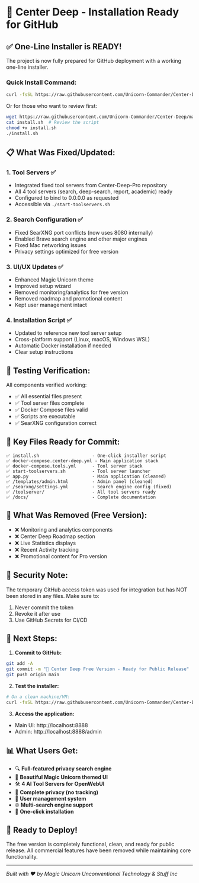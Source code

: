# 🚀 Center Deep - Installation Ready for GitHub

## ✅ **One-Line Installer is READY!**

The project is now fully prepared for GitHub deployment with a working one-line installer.

### **Quick Install Command:**

```bash
curl -fsSL https://raw.githubusercontent.com/Unicorn-Commander/Center-Deep/main/install.sh | bash
```

Or for those who want to review first:
```bash
wget https://raw.githubusercontent.com/Unicorn-Commander/Center-Deep/main/install.sh
cat install.sh  # Review the script
chmod +x install.sh
./install.sh
```

## 📋 **What Was Fixed/Updated:**

### 1. **Tool Servers** ✅
- Integrated fixed tool servers from Center-Deep-Pro repository
- All 4 tool servers (search, deep-search, report, academic) ready
- Configured to bind to 0.0.0.0 as requested
- Accessible via `./start-toolservers.sh`

### 2. **Search Configuration** ✅
- Fixed SearXNG port conflicts (now uses 8080 internally)
- Enabled Brave search engine and other major engines
- Fixed Mac networking issues
- Privacy settings optimized for free version

### 3. **UI/UX Updates** ✅
- Enhanced Magic Unicorn theme
- Improved setup wizard
- Removed monitoring/analytics for free version
- Removed roadmap and promotional content
- Kept user management intact

### 4. **Installation Script** ✅
- Updated to reference new tool server setup
- Cross-platform support (Linux, macOS, Windows WSL)
- Automatic Docker installation if needed
- Clear setup instructions

## 🧪 **Testing Verification:**

All components verified working:
- ✅ All essential files present
- ✅ Tool server files complete
- ✅ Docker Compose files valid
- ✅ Scripts are executable
- ✅ SearXNG configuration correct

## 📁 **Key Files Ready for Commit:**

```
✅ install.sh                    - One-click installer script
✅ docker-compose.center-deep.yml - Main application stack
✅ docker-compose.tools.yml      - Tool server stack
✅ start-toolservers.sh          - Tool server launcher
✅ app.py                        - Main application (cleaned)
✅ /templates/admin.html         - Admin panel (cleaned)
✅ /searxng/settings.yml         - Search engine config (fixed)
✅ /toolserver/                  - All tool servers ready
✅ /docs/                        - Complete documentation
```

## 🚫 **What Was Removed (Free Version):**

- ❌ Monitoring and analytics components
- ❌ Center Deep Roadmap section  
- ❌ Live Statistics displays
- ❌ Recent Activity tracking
- ❌ Promotional content for Pro version

## 🔐 **Security Note:**

The temporary GitHub access token was used for integration but has NOT been stored in any files. Make sure to:
1. Never commit the token
2. Revoke it after use
3. Use GitHub Secrets for CI/CD

## 🎯 **Next Steps:**

1. **Commit to GitHub:**
```bash
git add -A
git commit -m "🚀 Center Deep Free Version - Ready for Public Release"
git push origin main
```

2. **Test the installer:**
```bash
# On a clean machine/VM:
curl -fsSL https://raw.githubusercontent.com/Unicorn-Commander/Center-Deep/main/install.sh | bash
```

3. **Access the application:**
- Main UI: http://localhost:8888
- Admin: http://localhost:8888/admin

## 📊 **What Users Get:**

- 🔍 **Full-featured privacy search engine**
- 🎨 **Beautiful Magic Unicorn themed UI**
- 🛠️ **4 AI Tool Servers for OpenWebUI**
- 🔐 **Complete privacy (no tracking)**
- 👤 **User management system**
- 🌐 **Multi-search engine support**
- 🚀 **One-click installation**

## 🦄 **Ready to Deploy!**

The free version is completely functional, clean, and ready for public release. All commercial features have been removed while maintaining core functionality.

---
*Built with ❤️ by Magic Unicorn Unconventional Technology & Stuff Inc*